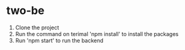 # two-be

1) Clone the project
2) Run the command on terimal 'npm install' to install the packages
3) Run 'npm start' to run the backend
